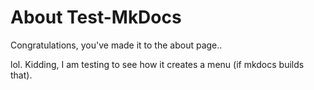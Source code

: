 # About Test-MkDocs

Congratulations, you've made it to the about page..

lol. Kidding, I am testing to see how it creates a menu (if mkdocs builds that).
